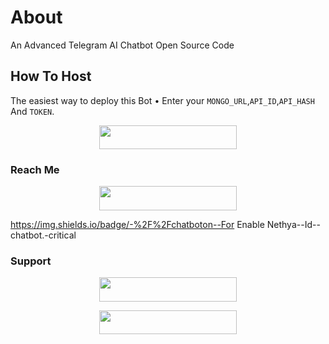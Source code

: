 # About
An Advanced Telegram AI Chatbot Open Source Code

## How To Host
The easiest way to deploy this Bot
• Enter your ```MONGO_URL```,```API_ID```,```API_HASH``` And ```TOKEN```.
<p align="center"><a href="https://heroku.com/deploy?template=https://github.com/HNYROBO/HnYAI"> <img src="https://img.shields.io/badge/Deploy%20To%20Heroku-black?style=for-the-badge&logo=heroku" width="220" height="38.45"/></a></p>
 
### Reach Me

<p align="center"><a href="https://t.me/HnYxBOT"> <img src="https://img.shields.io/badge/Telegram%20Bot-pink?style=for-the-badge" width="220" height="38.45"/></a></p>


https://img.shields.io/badge/-%2F%2Fchatboton--For Enable Nethya--Id--chatbot.-critical

### Support 

<p align="center"><a href="https://t.me/MagicalDuniya"> <img src="https://img.shields.io/badge/-%2F%2Fchatboton--For Enable Nethya--Id--chatbot.-critical" width="220" height="38.45"/></a></p>

<p align="center"><a href="https://t.me/YouKnowHNY"> <img src="https://img.shields.io/badge/YouKnowHNY-blue?style=for-the-badge" width="220" height="38.45"/></a></p>
